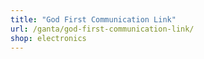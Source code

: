 ```yaml
---
title: "God First Communication Link"
url: /ganta/god-first-communication-link/
shop: electronics
---
```

